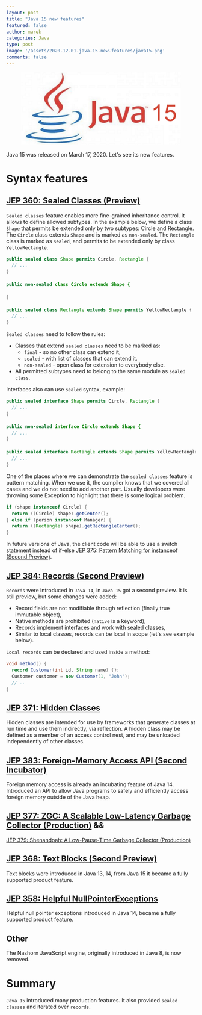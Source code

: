```yaml
---
layout: post
title: "Java 15 new features"
featured: false
author: marek
categories: Java
type: post
image: '/assets/2020-12-01-java-15-new-features/java15.png'
comments: false
---
```


<figure>
  <img src="/assets/2020-12-01-java-15-new-features/java15.png" alt="Java 15" />
</figure>

Java 15 was released on March 17, 2020. Let's see its new features. 

# Syntax features

## [JEP 360: Sealed Classes (Preview)](https://openjdk.java.net/jeps/360)

`Sealed classes` feature enables more fine-grained inheritance control. 
It allows to define allowed subtypes. 
In the example below, we define a class `Shape` that permits be extended only by two subtypes: Circle and Rectangle.
The `Circle` class extends `Shape` and is marked as `non-sealed`.
The `Rectangle` class is marked as `sealed`, and permits to be extended only by class `YellowRectangle`.

```java
public sealed class Shape permits Circle, Rectangle {
  // ...
}

public non-sealed class Circle extends Shape {

}

public sealed class Rectangle extends Shape permits YellowRectangle {
  // ...
}
```
`Sealed classes` need to follow the rules:
* Classes that extend `sealed classes` need to be marked as: 
    * `final` - so no other class can extend it, 
    * `sealed` - with list of classes that can extend it. 
    * `non-sealed` - open class for extension to everybody else.
* All permitted subtypes need to belong to the same module as `sealed class`.

Interfaces also can use `sealed` syntax, example: 
```java
public sealed interface Shape permits Circle, Rectangle {
  // ...
}

public non-sealed interface Circle extends Shape {
  // ...
}

public sealed interface Rectangle extends Shape permits YellowRectangle {
  // ...
}
```

One of the places where we can demonstrate the `sealed classes` feature is pattern matching. 
When we use it, the compiler knows that we covered all cases and we do not need to add another part. 
Usually developers were throwing some Exception to highlight that there is some logical problem. 

```java
if (shape instanceof Circle) {
  return ((Circle) shape).getCenter();
} else if (person instanceof Manager) {
  return ((Rectangle) shape).getRectangleCenter();
}
```

In future versions of Java, the client code will be able to use a switch statement instead of if-else [JEP 375: Pattern Matching for instanceof (Second Preview)](https://openjdk.java.net/jeps/375).

## [JEP 384: Records (Second Preview)](https://openjdk.java.net/jeps/384)

`Records` were introduced in `Java 14`, in `Java 15` got a second preview.
It is still preview, but some changes were added:
* Record fields are not modifiable through reflection (finally true immutable object), 
* Native methods are prohibited (`native` is a keyword), 
* Records implement interfaces and work with sealed classes,
* Similar to local classes, records can be local in scope (let's see example below).

`Local records` can be declared and used inside a method:  
```java
void method() {
  record Customer(int id, String name) {};
  Customer customer = new Customer(1, "John");
  // ..
}
```

## [JEP 371: Hidden Classes](https://openjdk.java.net/jeps/371)
Hidden classes are intended for use by frameworks that generate classes at run time and use them indirectly, via reflection. A hidden class may be defined as a member of an access control nest, and may be unloaded independently of other classes.

## [JEP 383: Foreign-Memory Access API (Second Incubator)](https://openjdk.java.net/jeps/383)
Foreign memory access is already an incubating feature of Java 14.
Introduced an API to allow Java programs to safely and efficiently access foreign memory outside of the Java heap.

## [JEP 377: ZGC: A Scalable Low-Latency Garbage Collector (Production)](https://openjdk.java.net/jeps/377) && 
[JEP 379: Shenandoah: A Low-Pause-Time Garbage Collector (Production)](https://openjdk.java.net/jeps/379)

## [JEP 368: Text Blocks (Second Preview)](https://openjdk.java.net/jeps/368)
Text blocks were introduced in Java 13, 14, from Java 15 it became a fully supported product feature.

## [JEP 358: Helpful NullPointerExceptions](https://openjdk.java.net/jeps/358)
Helpful null pointer exceptions introduced in Java 14, became a fully supported product feature.

## Other
The Nashorn JavaScript engine, originally introduced in Java 8, is now removed. 

# Summary 
`Java 15` introduced many production features. It also provided `sealed classes` and iterated over `records`. 
